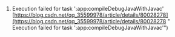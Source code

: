 1.  Execution failed for task ':app:compileDebugJavaWithJavac'<br>[https://blog.csdn.net/qq_35599978/article/details/80028278](https://blog.csdn.net/qq_35599978/article/details/80028278 " Execution failed for task ':app:compileDebugJavaWithJavac'")